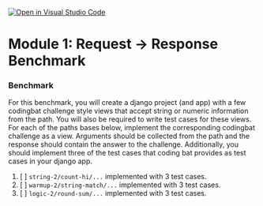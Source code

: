 [![Open in Visual Studio Code](https://classroom.github.com/assets/open-in-vscode-718a45dd9cf7e7f842a935f5ebbe5719a5e09af4491e668f4dbf3b35d5cca122.svg)](https://classroom.github.com/online_ide?assignment_repo_id=14592448&assignment_repo_type=AssignmentRepo)
# Module 1: Request -> Response Benchmark

### Benchmark

For this benchmark, you will create a django project (and app) with a few codingbat challenge style views that accept string or numeric information from the path. You will also be required to write test cases for these views.
For each of the paths bases below, implement the corresponding codingbat challenge as a view. Arguments should be collected from the path and the response should contain the answer to the challenge. Additionally, you should implement three of the test cases that coding bat provides as test cases in your django app.

1. [ ] `string-2/count-hi/...` implemented with 3 test cases.
2. [ ] `warmup-2/string-match/...` implemented with 3 test cases.
3. [ ] `logic-2/round-sum/...` implemented with 3 test cases.
